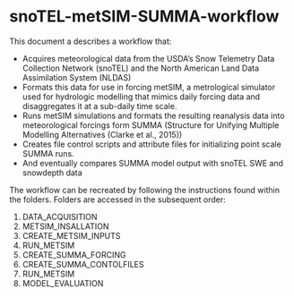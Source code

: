 # snoTEL-metSIM-SUMMA-workflow

This document a describes a workflow that:
-	Acquires meteorological data from the USDA’s Snow Telemetry Data Collection Network (snoTEL) and the North American Land Data Assimilation System (NLDAS)
-	Formats this data for use in forcing metSIM, a metrological simulator used for hydrologic modelling that mimics daily forcing data and disaggregates it at a sub-daily time scale.
-	Runs metSIM simulations and formats the resulting reanalysis data into meteorological forcings form SUMMA (Structure for Unifying Multiple Modelling Alternatives (Clarke et al., 2015))
-	Creates file control scripts and attribute files for initializing point scale SUMMA runs.
-	And eventually compares SUMMA model output with snoTEL SWE and snowdepth data

The workflow can be recreated by following the instructions found within the folders. Folders are accessed in the subsequent order:
1)	DATA_ACQUISITION
2)	METSIM_INSALLATION
3)	CREATE_METSIM_INPUTS
4)	RUN_METSIM
5)	CREATE_SUMMA_FORCING
6)	CREATE_SUMMA_CONTOLFILES
7)	RUN_METSIM
8)	MODEL_EVALUATION
